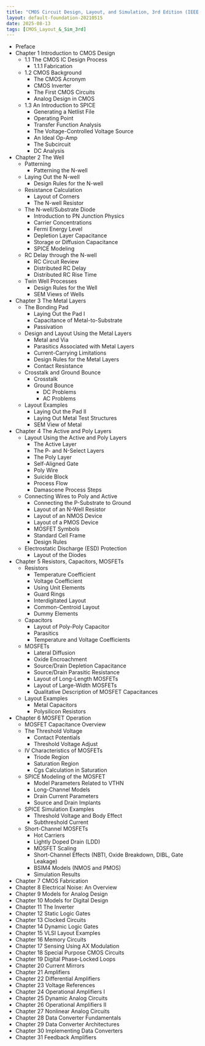 ```yaml
---
title: "CMOS Circuit Design, Layout, and Simulation, 3rd Edition (IEEE Press Series on Microelectronic Systems)"
layout: default-foundation-20210515
date: 2025-08-13
tags: [CMOS_Layout_&_Sim_3rd]
---
```


- Preface  
- Chapter 1 Introduction to CMOS Design  
  - 1.1 The CMOS IC Design Process  
    - 1.1.1 Fabrication  
  - 1.2 CMOS Background  
    - The CMOS Acronym  
    - CMOS Inverter  
    - The First CMOS Circuits  
    - Analog Design in CMOS  
  - 1.3 An Introduction to SPICE  
    - Generating a Netlist File  
    - Operating Point  
    - Transfer Function Analysis  
    - The Voltage-Controlled Voltage Source  
    - An Ideal Op-Amp  
    - The Subcircuit  
    - DC Analysis  
- Chapter 2 The Well  
  - Patterning  
    - Patterning the N-well  
  - Laying Out the N-well  
    - Design Rules for the N-well  
  - Resistance Calculation  
    - Layout of Corners  
    - The N-well Resistor  
  - The N-well/Substrate Diode  
    - Introduction to PN Junction Physics  
    - Carrier Concentrations  
    - Fermi Energy Level  
    - Depletion Layer Capacitance  
    - Storage or Diffusion Capacitance  
    - SPICE Modeling  
  - RC Delay through the N-well  
    - RC Circuit Review  
    - Distributed RC Delay  
    - Distributed RC Rise Time  
  - Twin Well Processes  
    - Design Rules for the Well  
    - SEM Views of Wells  
- Chapter 3 The Metal Layers  
  - The Bonding Pad  
    - Laying Out the Pad I  
    - Capacitance of Metal-to-Substrate  
    - Passivation  
  - Design and Layout Using the Metal Layers  
    - Metal and Via  
    - Parasitics Associated with Metal Layers  
    - Current-Carrying Limitations  
    - Design Rules for the Metal Layers  
    - Contact Resistance  
  - Crosstalk and Ground Bounce  
    - Crosstalk  
    - Ground Bounce  
      - DC Problems  
      - AC Problems  
  - Layout Examples  
    - Laying Out the Pad II  
    - Laying Out Metal Test Structures  
    - SEM View of Metal  
- Chapter 4 The Active and Poly Layers  
  - Layout Using the Active and Poly Layers  
    - The Active Layer  
    - The P- and N-Select Layers  
    - The Poly Layer  
    - Self-Aligned Gate  
    - Poly Wire  
    - Suicide Block  
    - Process Flow  
    - Damascene Process Steps  
  - Connecting Wires to Poly and Active  
    - Connecting the P-Substrate to Ground  
    - Layout of an N-Well Resistor  
    - Layout of an NMOS Device  
    - Layout of a PMOS Device  
    - MOSFET Symbols  
    - Standard Cell Frame  
    - Design Rules  
  - Electrostatic Discharge (ESD) Protection  
    - Layout of the Diodes  
- Chapter 5 Resistors, Capacitors, MOSFETs  
  - Resistors  
    - Temperature Coefficient  
    - Voltage Coefficient  
    - Using Unit Elements  
    - Guard Rings  
    - Interdigitated Layout  
    - Common-Centroid Layout  
    - Dummy Elements  
  - Capacitors  
    - Layout of Poly-Poly Capacitor  
    - Parasitics  
    - Temperature and Voltage Coefficients  
  - MOSFETs  
    - Lateral Diffusion  
    - Oxide Encroachment  
    - Source/Drain Depletion Capacitance  
    - Source/Drain Parasitic Resistance  
    - Layout of Long-Length MOSFETs  
    - Layout of Large-Width MOSFETs  
    - Qualitative Description of MOSFET Capacitances  
  - Layout Examples  
    - Metal Capacitors  
    - Polysilicon Resistors  
- Chapter 6 MOSFET Operation  
  - MOSFET Capacitance Overview  
  - The Threshold Voltage  
    - Contact Potentials  
    - Threshold Voltage Adjust  
  - IV Characteristics of MOSFETs  
    - Triode Region  
    - Saturation Region  
    - Cgs Calculation in Saturation  
  - SPICE Modeling of the MOSFET  
    - Model Parameters Related to VTHN  
    - Long-Channel Models  
    - Drain Current Parameters  
    - Source and Drain Implants  
  - SPICE Simulation Examples  
    - Threshold Voltage and Body Effect  
    - Subthreshold Current  
  - Short-Channel MOSFETs  
    - Hot Carriers  
    - Lightly Doped Drain (LDD)  
    - MOSFET Scaling  
    - Short-Channel Effects (NBTI, Oxide Breakdown, DIBL, Gate Leakage)  
    - BSIM4 Models (NMOS and PMOS)  
    - Simulation Results  
- Chapter 7 CMOS Fabrication  
- Chapter 8 Electrical Noise: An Overview  
- Chapter 9 Models for Analog Design  
- Chapter 10 Models for Digital Design  
- Chapter 11 The Inverter  
- Chapter 12 Static Logic Gates  
- Chapter 13 Clocked Circuits  
- Chapter 14 Dynamic Logic Gates  
- Chapter 15 VLSI Layout Examples  
- Chapter 16 Memory Circuits  
- Chapter 17 Sensing Using AX Modulation  
- Chapter 18 Special Purpose CMOS Circuits  
- Chapter 19 Digital Phase-Locked Loops  
- Chapter 20 Current Mirrors  
- Chapter 21 Amplifiers  
- Chapter 22 Differential Amplifiers  
- Chapter 23 Voltage References  
- Chapter 24 Operational Amplifiers I  
- Chapter 25 Dynamic Analog Circuits  
- Chapter 26 Operational Amplifiers II  
- Chapter 27 Nonlinear Analog Circuits  
- Chapter 28 Data Converter Fundamentals  
- Chapter 29 Data Converter Architectures  
- Chapter 30 Implementing Data Converters  
- Chapter 31 Feedback Amplifiers
